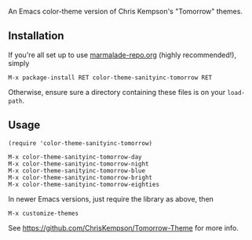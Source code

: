 An Emacs color-theme version of Chris Kempson's "Tomorrow" themes.

## Installation ##

If you're all set up to use [marmalade-repo.org](http://marmalade-repo.org)
(highly recommended!), simply

    M-x package-install RET color-theme-sanityinc-tomorrow RET

Otherwise, ensure sure a directory containing these files is on your `load-path`.

## Usage ##

    (require 'color-theme-sanityinc-tomorrow)

    M-x color-theme-sanityinc-tomorrow-day
    M-x color-theme-sanityinc-tomorrow-night
    M-x color-theme-sanityinc-tomorrow-blue
    M-x color-theme-sanityinc-tomorrow-bright
    M-x color-theme-sanityinc-tomorrow-eighties

In newer Emacs versions, just require the library as above, then

    M-x customize-themes

See https://github.com/ChrisKempson/Tomorrow-Theme for more info.

